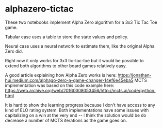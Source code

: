 # alphazero-tictac

These two notebooks implement Alpha Zero algorithm for a 3x3 Tic Tac Toe game.

Tabular case uses a table to store the state values and policy.

Neural case uses a neural network to estimate them, like the original Alpha Zero did.

Right now it only works for 3x3 tic-tac-toe but it would be possible to extend both algorithms to other board games relatively easy.

A good article explaining how Alpha Zero works is here: https://jonathan-hui.medium.com/alphago-zero-a-game-changer-14ef6e45eba5
MCTS implementation was based on this code example here: https://web.archive.org/web/20160308053456/http://mcts.ai/code/python.html

It is hard to show the learning progress because I don't have access to any kind of ELO rating system.
Both implementations have some issues with capitalizing on a win at the very end -- I think the solution would be do decrease a number of MCTS iterations as the game goes on.
